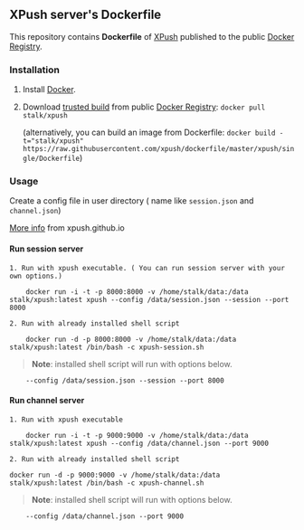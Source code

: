 ## XPush server's Dockerfile


This repository contains **Dockerfile** of [XPush](https://github.com/xpush/node-xpush/dockerfile/) published to the public [Docker Registry](https://registry.hub.docker.com/).


### Installation

1. Install [Docker](https://www.docker.io/).

2. Download [trusted build](https://registry.hub.docker.com/u/stalk/xpush/) from public [Docker Registry](https://registry.hub.docker.com/): `docker pull stalk/xpush`

   (alternatively, you can build an image from Dockerfile: `docker build -t="stalk/xpush" https://raw.githubusercontent.com/xpush/dockerfile/master/xpush/single/Dockerfile`)

### Usage

Create a config file in user directory ( name like `session.json` and `channel.json`)

[More info](http://xpush.github.io/doc/configuration/) from xpush.github.io

#### Run session server

	1. Run with xpush executable. ( You can run session server with your own options.)

		docker run -i -t -p 8000:8000 -v /home/stalk/data:/data stalk/xpush:latest xpush --config /data/session.json --session --port 8000

	2. Run with already installed shell script

		docker run -d -p 8000:8000 -v /home/stalk/data:/data stalk/xpush:latest /bin/bash -c xpush-session.sh

>**Note**: installed shell script will run with options below.

		--config /data/session.json --session --port 8000

#### Run channel server

	1. Run with xpush executable

		docker run -i -t -p 9000:9000 -v /home/stalk/data:/data stalk/xpush:latest xpush --config /data/channel.json --port 9000

	2. Run with already installed shell script

    docker run -d -p 9000:9000 -v /home/stalk/data:/data stalk/xpush:latest /bin/bash -c xpush-channel.sh

>**Note**: installed shell script will run with options below.

		--config /data/channel.json --port 9000